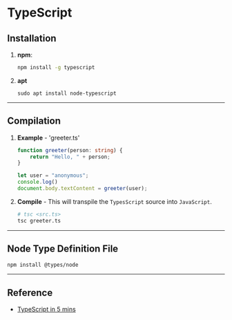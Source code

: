 # TypeScript

## Installation

1. __npm__:

    ```bash
    npm install -g typescript
    ```

2. __apt__

    ```
    sudo apt install node-typescript
    ```

---

## Compilation

1. __Example__ - 'greeter.ts'

    ```ts
    function greeter(person: string) {
        return "Hello, " + person;
    }

    let user = "anonymous";
    console.log()
    document.body.textContent = greeter(user);
    ```

2. __Compile__ - This will transpile the `TypesScript` source into `JavaScript`.

    ```bash
    # tsc <src.ts>
    tsc greeter.ts
    ```

---

## Node Type Definition File

```bash
npm install @types/node
```


---

## Reference

* [TypeScript in 5 mins](https://www.typescriptlang.org/docs/handbook/typescript-in-5-minutes.html)
